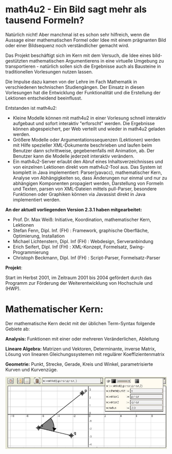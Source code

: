 math4u2 -  Ein Bild sagt mehr als tausend Formeln?
=======

Natürlich nicht!  Aber manchmal  ist es schon sehr hilfreich, wenn die Aussage einer mathematischen Formel oder Idee mit einem prägnanten Bild oder einer Bildsequenz  noch verständlicher gemacht wird.

Das Projekt beschäftigt sich im Kern mit dem Versuch, die Idee eines  bild-gestützten mathematischen Argumentierens in eine virtuelle Umgebung zu transportieren - natürlich sollen sich die Ergebnisse auch als Bausteine in traditionellen Vorlesungen nutzen lassen.

Die Impulse dazu kamen von der Lehre im Fach Mathematik in verschiedenen technischen Studiengängen. Der Einsatz in  diesen Vorlesungen hat die Entwicklung der Funktionalität und die Erstellung der Lektionen entscheidend beeinflusst.

Entstanden ist math4u2:
- Kleine Modelle können mit math4u2 in einer Vorlesung schnell interaktiv aufgebaut und sofort interaktiv "erforscht" werden. Die Ergebnisse können abgespeichert, per Web verteilt und wieder in math4u2 geladen werden.
- Größere Modelle oder Argumentationssequenzen (Lektionen) werden mit Hilfe spezieller XML-Dokumente beschrieben und laufen beim Benutzer dann schrittweise, gegebenenfalls mit Animation, ab. Der Benutzer kann die Modelle jederzeit interaktiv verändern.
- Ein math4u2-Server erlaubt den Abruf eines Inhaltsverzeichnisses und von einzelnen Lektionen direkt vom math4u2-Tool aus.
Das System ist komplett in Java implementiert: Parser(yavacc), mathematischer Kern,  Analyse von Abhängigkeiten so, dass Änderungen nur einmal und nur zu  abhängigen Komponenten propagiert  werden, Darstellung von Formeln und Texten, parsen von XML-Dateien mittels pull-Parser, besondere Funktionen oder Graphiken können via Javassist  direkt in Java implementiert werden. 


**An der aktuell vorliegenden Version 2.3.1 haben mitgearbeitet:**
- Prof. Dr. Max Weiß: Initiative, Koordination, mathematischer Kern, Lektionen
- Stefan Fenn, Dipl. Inf. (FH) : Framework, graphische Oberfläche, Optimierung, Installation
- Michael Lichtenstern, Dipl. Inf (FH) : Webdesign, Serveranbindung
- Erich Seifert, Dipl. Inf (FH) : XML-Konzept, Formelsatz, Swing-Programmierung
- Christoph Beckmann, Dipl. Inf (FH) : Script-Parser, Formelsatz-Parser

**Projekt**:

Start im Herbst 2001, im Zeitraum 2001 bis 2004 gefördert durch das  Programm zur Förderung der Weiterentwicklung von Hochschule und (HWP).

Mathematischer Kern:
=======

Der mathematische Kern deckt mit der üblichen Term-Syntax folgende Gebiete ab:

**Analysis:**
Funktionen mit einer oder mehreren Veränderlichen, Ableitung

**Lineare Algebra:**
Matrizen und Vektoren, Determinante, inverse Matrix, Lösung von linearen Gleichungssystemen mit regulärer Koeffizientenmatrix

**Geometrie:**
Punkt, Strecke, Gerade, Kreis und Winkel, parametrisierte Kurven und Kurvenzüge.

<img src="doc/images/image01.jpg"/>
